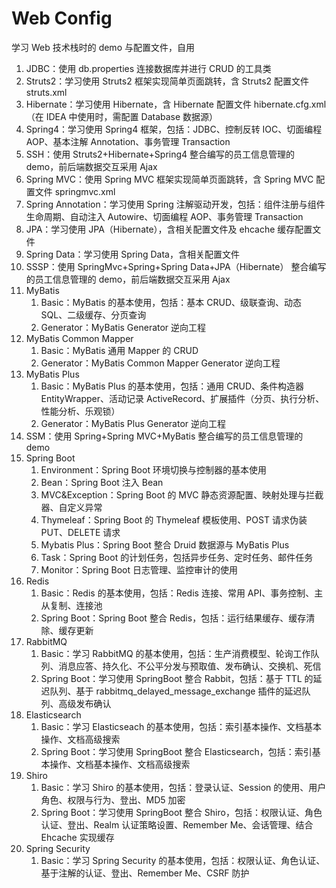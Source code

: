 # Web Config

学习 Web 技术栈时的 demo 与配置文件，自用

1. JDBC：使用 db.properties 连接数据库并进行 CRUD 的工具类
2. Struts2：学习使用 Struts2 框架实现简单页面跳转，含 Struts2 配置文件 struts.xml
3. Hibernate：学习使用 Hibernate，含 Hibernate 配置文件 hibernate.cfg.xml（在 IDEA 中使用时，需配置 Database 数据源）
4. Spring4：学习使用 Spring4 框架，包括：JDBC、控制反转 IOC、切面编程 AOP、基本注解 Annotation、事务管理 Transaction
5. SSH：使用 Struts2+Hibernate+Spring4 整合编写的员工信息管理的 demo，前后端数据交互采用 Ajax
6. Spring MVC：使用 Spring MVC 框架实现简单页面跳转，含 Spring MVC 配置文件 springmvc.xml
7. Spring Annotation：学习使用 Spring 注解驱动开发，包括：组件注册与组件生命周期、自动注入 Autowire、切面编程 AOP、事务管理 Transaction
8. JPA：学习使用 JPA（Hibernate），含相关配置文件及 ehcache 缓存配置文件
9. Spring Data：学习使用 Spring Data，含相关配置文件
10. SSSP：使用 SpringMvc+Spring+Spring Data+JPA（Hibernate） 整合编写的员工信息管理的 demo，前后端数据交互采用 Ajax
11. MyBatis
    1. Basic：MyBatis 的基本使用，包括：基本 CRUD、级联查询、动态 SQL、二级缓存、分页查询
    2. Generator：MyBatis Generator 逆向工程
12. MyBatis Common Mapper
    1. Basic：MyBatis 通用 Mapper 的 CRUD
    2. Generator：MyBatis Common Mapper Generator 逆向工程
13. MyBatis Plus
    1. Basic：MyBatis Plus 的基本使用，包括：通用 CRUD、条件构造器 EntityWrapper、活动记录 ActiveRecord、扩展插件（分页、执行分析、性能分析、乐观锁）
    2. Generator：MyBatis Plus Generator 逆向工程
14. SSM：使用 Spring+Spring MVC+MyBatis 整合编写的员工信息管理的 demo
15. Spring Boot
    1. Environment：Spring Boot 环境切换与控制器的基本使用
    2. Bean：Spring Boot 注入 Bean
    3. MVC&Exception：Spring Boot 的 MVC 静态资源配置、映射处理与拦截器、自定义异常
    4. Thymeleaf：Spring Boot 的 Thymeleaf 模板使用、POST 请求伪装 PUT、DELETE 请求
    5. Mybatis Plus：Spring Boot 整合 Druid 数据源与 MyBatis Plus
    6. Task：Spring Boot 的计划任务，包括异步任务、定时任务、邮件任务
    7. Monitor：Spring Boot 日志管理、监控审计的使用
16. Redis
    1. Basic：Redis 的基本使用，包括：Redis 连接、常用 API、事务控制、主从复制、连接池
    2. Spring Boot：Spring Boot 整合 Redis，包括：运行结果缓存、缓存清除、缓存更新
17. RabbitMQ
    1. Basic：学习 RabbitMQ 的基本使用，包括：生产消费模型、轮询工作队列、消息应答、持久化、不公平分发与预取值、发布确认、交换机、死信
    2. Spring Boot：学习使用 SpringBoot 整合 Rabbit，包括：基于 TTL 的延迟队列、基于 rabbitmq_delayed_message_exchange 插件的延迟队列、高级发布确认
18. Elasticsearch
    1. Basic：学习 Elasticseach 的基本使用，包括：索引基本操作、文档基本操作、文档高级搜索
    2. Spring Boot：学习使用 SpringBoot 整合 Elasticsearch，包括：索引基本操作、文档基本操作、文档高级搜索
19. Shiro
    1. Basic：学习 Shiro 的基本使用，包括：登录认证、Session 的使用、用户角色、权限与行为、登出、MD5 加密
    2. Spring Boot：学习使用 SpringBoot 整合 Shiro，包括：权限认证、角色认证、登出、Realm 认证策略设置、Remember Me、会话管理、结合 Ehcache 实现缓存
20. Spring Security
    1. Basic：学习 Spring Security 的基本使用，包括：权限认证、角色认证、基于注解的认证、登出、Remember Me、CSRF 防护

